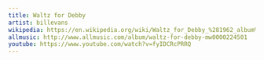 ```yaml
---
title: Waltz for Debby
artist: billevans
wikipedia: https://en.wikipedia.org/wiki/Waltz_for_Debby_%281962_album%29
allmusic: http://www.allmusic.com/album/waltz-for-debby-mw0000224501
youtube: https://www.youtube.com/watch?v=fyIDCRcPRRQ
---
```

